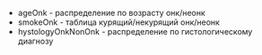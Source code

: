 - ageOnk - распределение по возрасту онк/неонк
- smokeOnk - таблица курящий/некурящий онк/неонк
- hystologyOnkNonOnk - распределение по гистологическому диагнозу
